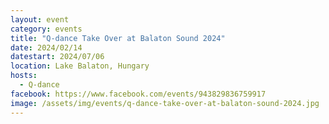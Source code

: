 ```yaml
---
layout: event
category: events
title: "Q-dance Take Over at Balaton Sound 2024"
date: 2024/02/14
datestart: 2024/07/06
location: Lake Balaton, Hungary
hosts:
  - Q-dance
facebook: https://www.facebook.com/events/943829836759917
image: /assets/img/events/q-dance-take-over-at-balaton-sound-2024.jpg
---
```

